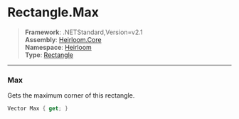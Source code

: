 # Rectangle.Max

> **Framework**: .NETStandard,Version=v2.1  
> **Assembly**: [Heirloom.Core][0]  
> **Namespace**: [Heirloom][0]  
> **Type**: [Rectangle][1]  

--------------------------------------------------------------------------------

### Max

Gets the maximum corner of this rectangle.

```cs
Vector Max { get; }
```

[0]: ..\Heirloom.Core.md
[1]: Heirloom.Rectangle.md
